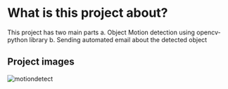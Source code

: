 # What is this project about?
This project has two main parts
a. Object Motion detection using opencv-python library
b. Sending automated email about the detected object

## Project images
![motiondetect](https://user-images.githubusercontent.com/84169629/230875544-a8f046dc-2883-4707-b6d6-73ffef9d879a.png)
